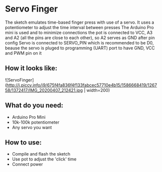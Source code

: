 # Servo Finger
The sketch emulates time-based finger press with use of a servo.
It uses a potentiometer to adjust the time interval between presses
The Arduino Pro mini is used and to minimize connections the pot is connected to VCC, A3 and A2 (all the pins are close to each other), so A2 serves as GND after pin config
Servo is connected to SERVO_PIN which is recommended to be D0, beause the servo is pluged to programming (UART) port to have GND, VCC and PWM pin on it 

## How it looks like:
![ServoFinger](http://i.piccy.info/i9/675f4fa836f4f133fabcec57710e4b15/1586668419/126758/1372417/IMG_20200407_212421.jpg | width=200)

## What do you need:
- Arduino Pro Mini
- 10k-100k potentiometer
- Any servo you want

## How to use:
- Compile and flash the sketch
- Use pot to adjust the 'click' time
- Connect power